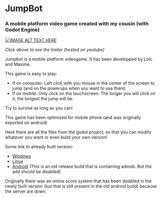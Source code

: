 # JumpBot
### A mobile platform video game created with my cousin (with Godot Engine)

[![IMAGE ALT TEXT HERE](https://img.youtube.com/vi/NGQyoEE90bU/0.jpg)](https://www.youtube.com/watch?v=NGQyoEE90bU)

*Click above to see the trailer (hosted on youtube)*

Jumpbot is a mobile platform videogame. It has been developped by Loïc and Maxime.

This game is easy to play: 
- If on computer: Left click with you mouse in the center of the screen to jump (and on the powerups when you want to use them)
- If on mobile: Only click on the touchscreen. The longer you will click on it, the longest the jump will be.

Try to survive as long as you can!

This game has been optimized for mobile phone (and was originally exported on android)

Here there are all the files from the godot project, so that you can modify whatever you want or even build your own version!

Some link to already built version:
- [Windows](https://github.com/MaximeZmt/JumpBot/blob/main/Build/MyAppWindows.exe)
- [Linux](https://github.com/MaximeZmt/JumpBot/blob/main/Build/LinuxBuild.7z)
- [Android](https://github.com/MaximeZmt/JumpBot/blob/main/Build/JumpBot.apk) (This is an old release build that is containing admob. But the add should be disabled)

Originally there was an online score system that has been disabled in the newly built version (but that is still present in the old android build) because the server are down.
